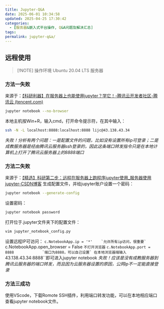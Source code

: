 ```yaml
---
title: Jupyter-Q&A
date: 2025-06-01 10:34:58
updated: 2025-04-25 17:30:42
categories:
  - [服务器&嵌入式平台操作, Q&A问题及解决汇总]
tags:
permalink: jupyter-q&a/
---
```


## 远程使用

> [!NOTE] 操作环境
> Ubuntu 20.04 LTS 服务器
### 方法一失败
来源于：[【科研利器】在服务器上也能使用jupyter？学它！-腾讯云开发者社区-腾讯云 (tencent.com)](https://cloud.tencent.com/developer/article/2135573)
```bash
jupyter notebook --no-browser
```

本地主机按Win+R，输入cmd，打开命令提示符，在其中输入：
```bash
ssh -N -L localhost:8888:localhost:8888 lijc@43.138.43.34
```

*失败！分析有两个问题：一是配置文件的问题，比如没有设置所有ip可登录；二是成教服务器是经由腾讯云服务器ssh登录的，因此这条端口转发指令只是在本地计算机上打开了腾讯云服务器上的8888端口*
### 方法二失败
来源于：[【精选】科研第二步：远程在服务器上跑程序jupyter使用_服务器使用jupyter-CSDN博客](https://blog.csdn.net/fs1341825137/article/details/109683965)
生成配置文件，并给jupyter账户设置一个密码：
```bash
jupyter notebook --generate-config
```

设置密码：
```bash
jupyter notebook password
```

打开位于.jupyter文件夹下的配置文件：
```bash
vim jupyter_notebook_config.py
```

设置远程IP可访问：
``c.NotebookApp.ip = '*'    `允许所有ip访问，很重要`
``c.NotebookApp.open_browser = False    `不打开浏览器`
``c.NotebookApp.port = 8888             `端口为8888，可以自己设置`
在本地浏览器端输入``43.138.43.34:8888``即可进入jupyter notebook
*失败！应该是没有成教服务器到腾讯云服务器的端口转发，而且因为云服务器设置的原因，公网ip不一定能直接登录*
### 方法三成功
使用VScode，下载Romote SSH插件，利用端口转发功能，可以在本地相应端口查看jupyter notebook文件。